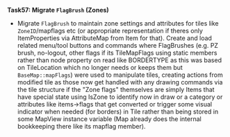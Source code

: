 **Task57: Migrate `FlagBrush` (Zones)**
- Migrate `FlagBrush` to maintain zone settings and attributes for tiles like `ZoneID`/mapflags etc (or appropriate representation if theres only ItemProperties via AttributeMap from Item for that). Create and load related menu/tool buttons and commands where FlagBrushes (e.g. PZ brush, no-logout, other flags if its TileMapFlags using static members rather than node property on read like BORDERTYPE as this was based on TileLocation which no longer needs or keeps them but `BaseMap::mapFlags`) were used to manipulate tiles, creating actions from modified tile as those now get handled with any drawing commands via the tile structure if the "Zone flags" themselves are simply Items that have special state using IsZone to identify now in draw or a category or attributes like items->flags that get converted or trigger some visual indicator when needed (for borders) in Tile rather than being stored in some MapView instance variable (Map already does the internal bookkeeping there like its mapflag member).
